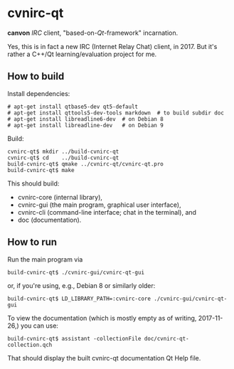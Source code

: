 cvnirc-qt
=========

**canvon** _IRC_ client, "based-on-_Qt_-framework" incarnation.

Yes, this is in fact a new IRC (Internet Relay Chat) client, in 2017.
But it's rather a C++/Qt learning/evaluation project for me.


How to build
------------

Install dependencies:

    # apt-get install qtbase5-dev qt5-default
    # apt-get install qttools5-dev-tools markdown  # to build subdir doc
    # apt-get install libreadline6-dev  # on Debian 8
    # apt-get install libreadline-dev   # on Debian 9

Build:

    cvnirc-qt$ mkdir ../build-cvnirc-qt
    cvnirc-qt$ cd    ../build-cvnirc-qt
    build-cvnirc-qt$ qmake ../cvnirc-qt/cvnirc-qt.pro
    build-cvnirc-qt$ make

This should build:

* cvnirc-core (internal library),
* cvnirc-gui (the main program, graphical user interface),
* cvnirc-cli (command-line interface; chat in the terminal), and
* doc (documentation).


How to run
----------

Run the main program via

    build-cvnirc-qt$ ./cvnirc-gui/cvnirc-qt-gui

or, if you're using, e.g., Debian 8 or similarly older:

    build-cvnirc-qt$ LD_LIBRARY_PATH=:cvnirc-core ./cvnirc-gui/cvnirc-qt-gui

To view the documentation (which is mostly empty as of writing,
2017-11-26,) you can use:

    build-cvnirc-qt$ assistant -collectionFile doc/cvnirc-qt-collection.qch

That should display the built cvnirc-qt documentation Qt Help file.
